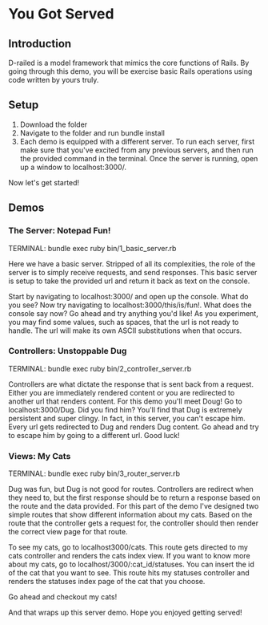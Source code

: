 # You Got Served

## Introduction
D-railed is a model framework that mimics the core functions of Rails. By going through this demo, you will be exercise basic Rails operations using code written by yours truly.

## Setup
1. Download the folder
2. Navigate to the folder and run bundle install
3. Each demo is equipped with a different server. To run each server, first make sure that you've excited from any previous servers, and then run the provided command in the terminal. Once the server is running, open up a window to localhost:3000/.

Now let's get started!

## Demos
### The Server: Notepad Fun!
TERMINAL: bundle exec ruby bin/1_basic_server.rb

Here we have a basic server. Stripped of all its complexities, the role of the server is to simply receive requests, and send responses. This basic server is setup to take the provided url and return it back as text on the console.

Start by navigating to localhost:3000/ and open up the console. What do you see? Now try navigating to localhost:3000/this/is/fun!. What does the console say now? Go ahead and try anything you'd like! As you experiment, you may find some values, such as spaces, that the url is not ready to handle. The url will make its own ASCII substitutions when that occurs.

### Controllers: Unstoppable Dug
TERMINAL: bundle exec ruby bin/2_controller_server.rb

Controllers are what dictate the response that is sent back from a request. Either you are immediately rendered content or you are redirected to another url that renders content. For this demo you'll meet Doug! Go to localhost:3000/Dug. Did you find him? You'll find that Dug is extremely persistent and super clingy. In fact, in this server, you can't escape him. Every url gets redirected to Dug and renders Dug content. Go ahead and try to escape him by going to a different url. Good luck!

### Views: My Cats
TERMINAL: bundle exec ruby bin/3_router_server.rb

Dug was fun, but Dug is not good for routes. Controllers are redirect when they need to, but the first response should be to return a response based on the route and the data provided. For this part of the demo I've designed two simple routes that show different information about my cats. Based on the route that the controller gets a request for, the controller should then render the correct view page for that route. 

To see my cats, go to localhost3000/cats. This route gets directed to my cats controller and renders the cats index view. If you want to know more about my cats, go to localhost/3000/:cat_id/statuses. You can insert the id of the cat that you want to see. This route hits my statuses controller and renders the statuses index page of the cat that you choose.

Go ahead and checkout my cats!

And that wraps up this server demo. Hope you enjoyed getting served! 

